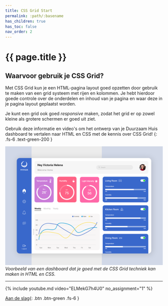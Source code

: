 ```yaml
---
title: CSS Grid Start
permalink: :path/:basename
has_children: true
has_toc: false
nav_order: 2
---
```


# {{ page.title }}

## Waarvoor gebruik je CSS Grid?
Met CSS Grid kun je een HTML-pagina layout goed opzetten door gebruik te maken van een grid systeem met rijen en kolommen.
Je hebt hierdoor goede controle over de onderdelen en inhoud van je pagina en waar deze in je pagina layout geplaatst worden.

Je kunt een grid ook goed *responsive* maken, zodat het grid er op zowel kleine als grotere schermen er goed uit ziet.

Gebruik deze informatie en video's om het ontwerp van je Duurzaam Huis dashboard te vertalen naar HTML en CSS met de kennis over CSS Grid!
{: .fs-6 .text-green-200 }

![Dashboard](images/dashboard3.png)
*Voorbeeld van een dashboard dat je goed met de CSS Grid techniek kan maken in HTML en CSS.*

---

{% include youtube.md video="ELMekG7h4U0" no_assignment="1" %}

[Aan de slag](1-grid-container){: .btn .btn-green .fs-6 }






